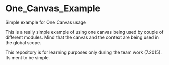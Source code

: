# One_Canvas_Example
Simple example for One Canvas usage

This is a really simple example of using one canvas being used by couple of different modules.
Mind that the canvas and the context are being used in the global scope.

This repository is for learning purposes only during the team work (7.2015). Its ment to be simple.
